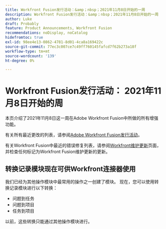 ```yaml
---
title: Workfront Fusion发行活动：&amp；nbsp；2021年11月8日开始的一周
description: Workfront Fusion发行活动：&amp；nbsp；2021年11月8日开始的一周
author: Luke
draft: Probably
feature: Product Announcements, Workfront Fusion
recommendations: noDisplay, noCatalog
hidefromtoc: true
exl-id: 98ee4e13-0862-4781-8d01-4ca8a169422c
source-git-commit: 77ec3c007ce7c49ff760145fafcd7f62b273a18f
workflow-type: tm+mt
source-wordcount: '139'
ht-degree: 0%

---
```


# Workfront Fusion发行活动： 2021年11月8日开始的周

本页介绍了2021年11月8日这一周在Adobe Workfront Fusion中所做的所有增强功能。

有关所有最近更改的列表，请参阅[Adobe Workfront Fusion发行活动](/help/workfront-fusion/fusion-product-releases/fusion-release-activity.md)。

有关Workfront Fusion中最近的错误修复列表，请参阅[Workfront维护更新](https://experienceleague.adobe.com/docs/workfront-known-issues/releases/current-updates.html?lang=zh-Hans)页面，并检查任何标记为Workfront Fusion维护更新的更新。

## 转换记录模块现在可供Workfront连接器使用

我们已经为其他操作模块中最常用的操作之一创建了模块。 现在，您可以使用转换记录模块进行以下转换：

* 问题到任务
* 问题到项目
* 任务到项目

以前，这些转换只能通过其他操作模块进行。
